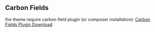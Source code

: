 ## Carbon Fields

the theme require carbon field plugin (or composer installation): [Carbon Fields Plugin Download](https://docs.carbonfields.net/plugin-quickstart.html#without-composer)